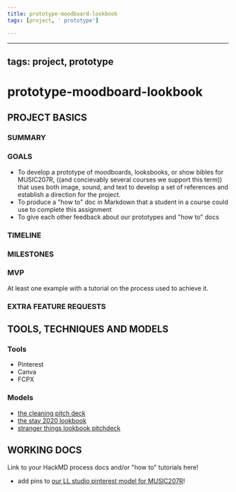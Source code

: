 ```yaml
---
title: prototype-moodboard-lookbook
tags: [project, ' prototype']

---
```


---
tags: project, prototype
---

# prototype-moodboard-lookbook



## PROJECT BASICS

### SUMMARY


### GOALS

* To develop a prototype of moodboards, looksbooks, or show bibles for MUSIC207R, ((and concievably several courses we support this term)) that uses both image, sound, and text to develop a set of references and establish a direction for the project.
* To produce a "how to" doc in Markdown that a student in a course could use to complete this assignment 
* To give each other feedback about our prototypes and "how to" docs


### TIMELINE


### MILESTONES


### MVP

At least one example with a tutorial on the process used to achieve it. 

### EXTRA FEATURE REQUESTS


   
   

## TOOLS, TECHNIQUES AND MODELS

### Tools
* Pinterest
* Canva
* FCPX

### Models
* [the cleaning pitch deck](https://files.slack.com/files-pri/T0HTW3H0V-F02V9PG95HD/the_cleaning_pitch_deck_10-02-20.pdf?pub_secret=dbd0ba89de)
* [the stay 2020 lookbook](https://bokcenter.slack.com/files/U01BSSTF38D/F01PWAUJKRP/the_stay_2020_lookbook.pptx.pdf)
* [stranger things lookbook pitchdeck](http://www.zen134237.zen.co.uk/Stranger_Things/Stranger_Things_-_Bible.pdf)



## WORKING DOCS
Link to your HackMD process docs and/or "how to" tutorials here!

* add pins to [our LL studio pinterest model for MUSIC207R](https://pin.it/2yJtTLe)!